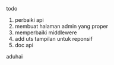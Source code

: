 todo
1. perbaiki api
2. membuat halaman admin yang proper
3. memperbaiki middlewere
4. add uts tampilan untuk reponsif
5. doc api

aduhai

